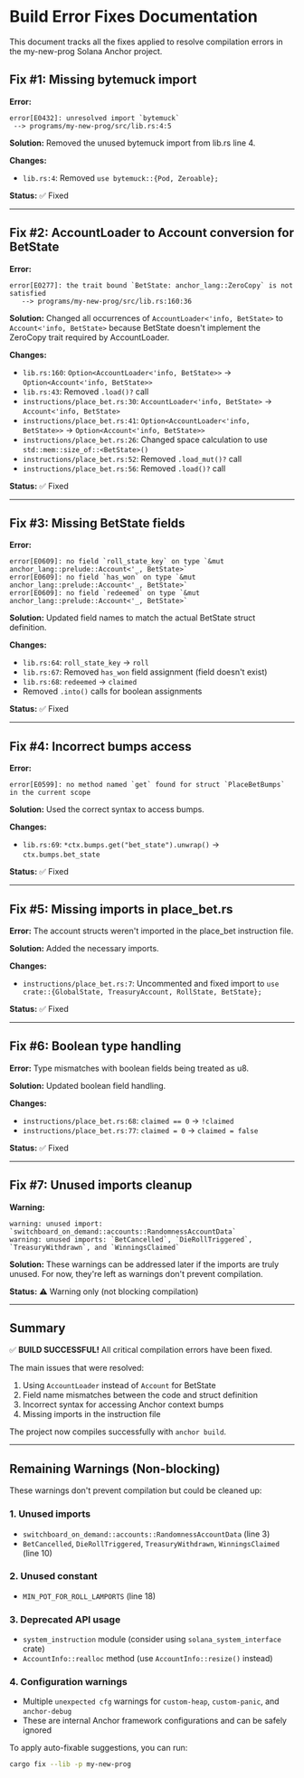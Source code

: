 # Build Error Fixes Documentation

This document tracks all the fixes applied to resolve compilation errors in the my-new-prog Solana Anchor project.

## Fix #1: Missing bytemuck import

**Error:**
```
error[E0432]: unresolved import `bytemuck`
 --> programs/my-new-prog/src/lib.rs:4:5
```

**Solution:**
Removed the unused bytemuck import from lib.rs line 4.

**Changes:**
- `lib.rs:4`: Removed `use bytemuck::{Pod, Zeroable};`

**Status:** ✅ Fixed

---

## Fix #2: AccountLoader to Account conversion for BetState

**Error:**
```
error[E0277]: the trait bound `BetState: anchor_lang::ZeroCopy` is not satisfied
   --> programs/my-new-prog/src/lib.rs:160:36
```

**Solution:**
Changed all occurrences of `AccountLoader<'info, BetState>` to `Account<'info, BetState>` because BetState doesn't implement the ZeroCopy trait required by AccountLoader.

**Changes:**
- `lib.rs:160`: `Option<AccountLoader<'info, BetState>>` → `Option<Account<'info, BetState>>`
- `lib.rs:43`: Removed `.load()?` call
- `instructions/place_bet.rs:30`: `AccountLoader<'info, BetState>` → `Account<'info, BetState>`
- `instructions/place_bet.rs:41`: `Option<AccountLoader<'info, BetState>>` → `Option<Account<'info, BetState>>`
- `instructions/place_bet.rs:26`: Changed space calculation to use `std::mem::size_of::<BetState>()`
- `instructions/place_bet.rs:52`: Removed `.load_mut()?` call
- `instructions/place_bet.rs:56`: Removed `.load()?` call

**Status:** ✅ Fixed

---

## Fix #3: Missing BetState fields

**Error:**
```
error[E0609]: no field `roll_state_key` on type `&mut anchor_lang::prelude::Account<'_, BetState>`
error[E0609]: no field `has_won` on type `&mut anchor_lang::prelude::Account<'_, BetState>`
error[E0609]: no field `redeemed` on type `&mut anchor_lang::prelude::Account<'_, BetState>`
```

**Solution:**
Updated field names to match the actual BetState struct definition.

**Changes:**
- `lib.rs:64`: `roll_state_key` → `roll`
- `lib.rs:67`: Removed `has_won` field assignment (field doesn't exist)
- `lib.rs:68`: `redeemed` → `claimed`
- Removed `.into()` calls for boolean assignments

**Status:** ✅ Fixed

---

## Fix #4: Incorrect bumps access

**Error:**
```
error[E0599]: no method named `get` found for struct `PlaceBetBumps` in the current scope
```

**Solution:**
Used the correct syntax to access bumps.

**Changes:**
- `lib.rs:69`: `*ctx.bumps.get("bet_state").unwrap()` → `ctx.bumps.bet_state`

**Status:** ✅ Fixed

---

## Fix #5: Missing imports in place_bet.rs

**Error:**
The account structs weren't imported in the place_bet instruction file.

**Solution:**
Added the necessary imports.

**Changes:**
- `instructions/place_bet.rs:7`: Uncommented and fixed import to `use crate::{GlobalState, TreasuryAccount, RollState, BetState};`

**Status:** ✅ Fixed

---

## Fix #6: Boolean type handling

**Error:**
Type mismatches with boolean fields being treated as u8.

**Solution:**
Updated boolean field handling.

**Changes:**
- `instructions/place_bet.rs:68`: `claimed == 0` → `!claimed`
- `instructions/place_bet.rs:77`: `claimed = 0` → `claimed = false`

**Status:** ✅ Fixed

---

## Fix #7: Unused imports cleanup

**Warning:**
```
warning: unused import: `switchboard_on_demand::accounts::RandomnessAccountData`
warning: unused imports: `BetCancelled`, `DieRollTriggered`, `TreasuryWithdrawn`, and `WinningsClaimed`
```

**Solution:**
These warnings can be addressed later if the imports are truly unused. For now, they're left as warnings don't prevent compilation.

**Status:** ⚠️ Warning only (not blocking compilation)

---

## Summary

✅ **BUILD SUCCESSFUL!** All critical compilation errors have been fixed. 

The main issues that were resolved:
1. Using `AccountLoader` instead of `Account` for BetState
2. Field name mismatches between the code and struct definition
3. Incorrect syntax for accessing Anchor context bumps
4. Missing imports in the instruction file

The project now compiles successfully with `anchor build`.

---

## Remaining Warnings (Non-blocking)

These warnings don't prevent compilation but could be cleaned up:

### 1. Unused imports
- `switchboard_on_demand::accounts::RandomnessAccountData` (line 3)
- `BetCancelled`, `DieRollTriggered`, `TreasuryWithdrawn`, `WinningsClaimed` (line 10)

### 2. Unused constant
- `MIN_POT_FOR_ROLL_LAMPORTS` (line 18)

### 3. Deprecated API usage
- `system_instruction` module (consider using `solana_system_interface` crate)
- `AccountInfo::realloc` method (use `AccountInfo::resize()` instead)

### 4. Configuration warnings
- Multiple `unexpected cfg` warnings for `custom-heap`, `custom-panic`, and `anchor-debug`
- These are internal Anchor framework configurations and can be safely ignored

To apply auto-fixable suggestions, you can run:
```bash
cargo fix --lib -p my-new-prog
```